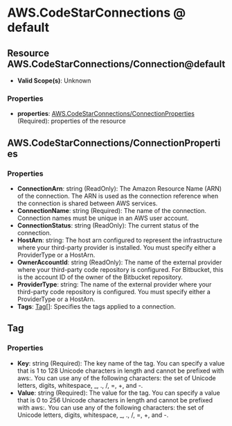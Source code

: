 # AWS.CodeStarConnections @ default

## Resource AWS.CodeStarConnections/Connection@default
* **Valid Scope(s)**: Unknown
### Properties
* **properties**: [AWS.CodeStarConnections/ConnectionProperties](#awscodestarconnectionsconnectionproperties) (Required): properties of the resource

## AWS.CodeStarConnections/ConnectionProperties
### Properties
* **ConnectionArn**: string (ReadOnly): The Amazon Resource Name (ARN) of the  connection. The ARN is used as the connection reference when the connection is shared between AWS services.
* **ConnectionName**: string (Required): The name of the connection. Connection names must be unique in an AWS user account.
* **ConnectionStatus**: string (ReadOnly): The current status of the connection.
* **HostArn**: string: The host arn configured to represent the infrastructure where your third-party provider is installed. You must specify either a ProviderType or a HostArn.
* **OwnerAccountId**: string (ReadOnly): The name of the external provider where your third-party code repository is configured. For Bitbucket, this is the account ID of the owner of the Bitbucket repository.
* **ProviderType**: string: The name of the external provider where your third-party code repository is configured. You must specify either a ProviderType or a HostArn.
* **Tags**: [Tag](#tag)[]: Specifies the tags applied to a connection.

## Tag
### Properties
* **Key**: string (Required): The key name of the tag. You can specify a value that is 1 to 128 Unicode characters in length and cannot be prefixed with aws:. You can use any of the following characters: the set of Unicode letters, digits, whitespace, _, ., /, =, +, and -. 
* **Value**: string (Required): The value for the tag. You can specify a value that is 0 to 256 Unicode characters in length and cannot be prefixed with aws:. You can use any of the following characters: the set of Unicode letters, digits, whitespace, _, ., /, =, +, and -. 

